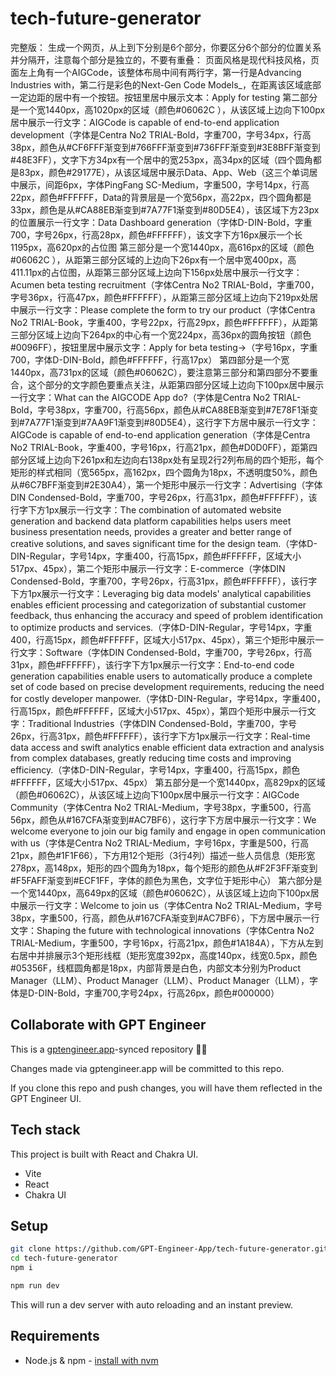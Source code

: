 # tech-future-generator

完整版：
生成一个网页，从上到下分别是6个部分，你要区分6个部分的位置关系并分隔开，注意每个部分是独立的，不要有重叠：
页面风格是现代科技风格，页面左上角有一个AIGCode，该整体布局中间有两行字，第一行是Advancing Industries with，第二行是彩色的Next-Gen Code Models_，在距离该区域底部一定边距的居中有一个按钮。按钮里居中展示文本：Apply for testing
第二部分是一个宽1440px，高1020px的区域（颜色#06062C ），从该区域上边向下100px居中展示一行文字：AIGCode is capable of end-to-end application development（字体是Centra No2 TRIAL-Bold，字重700，字号34px，行高38px，颜色从#CF6FFF渐变到#766FFF渐变到#736FFF渐变到#3E8BFF渐变到#48E3FF），文字下方34px有一个居中的宽253px，高34px的区域（四个圆角都是83px，颜色#29177E），从该区域居中展示Data、App、Web（这三个单词居中展示，间距6px，字体PingFang SC-Medium，字重500，字号14px，行高22px，颜色#FFFFFF，Data的背景层是一个宽56px，高22px，四个圆角都是33px，颜色是从#CA88EB渐变到#7A77F1渐变到#80D5E4），该区域下方23px的位置展示一行文字：Data Dashboard generation（字体D-DIN-Bold，字重700，字号26px，行高28px，颜色#FFFFFF），该文字下方16px展示一个长1195px，高620px的占位图
第三部分是一个宽1440px，高616px的区域（颜色#06062C ），从距第三部分区域的上边向下26px有一个居中宽400px，高411.11px的占位图，从距第三部分区域上边向下156px处居中展示一行文字：Acumen beta testing recruitment（字体Centra No2 TRIAL-Bold，字重700，字号36px，行高47px，颜色#FFFFFF），从距第三部分区域上边向下219px处居中展示一行文字：Please complete the form to try our product（字体Centra No2 TRIAL-Book，字重400，字号22px，行高29px，颜色#FFFFFF），从距第三部分区域上边向下264px的中心有一个宽224px，高36px的圆角按钮（颜色#0096FF），按钮里居中展示文字：Apply for beta testing→（字号16px，字重700，字体D-DIN-Bold，颜色#FFFFFF，行高17px）
第四部分是一个宽1440px，高731px的区域（颜色#06062C），要注意第三部分和第四部分不要重合，这个部分的文字颜色要重点关注，从距第四部分区域上边向下100px居中展示一行文字：What can the AIGCODE App do?（字体是Centra No2 TRIAL-Bold，字号38px，字重700，行高56px，颜色从#CA88EB渐变到#7E78F1渐变到#7A77F1渐变到#7AA9F1渐变到#80D5E4），这行字下方居中展示一行文字：AIGCode is capable of end-to-end application generation（字体是Centra No2 TRIAL-Book，字重400，字号16px，行高21px，颜色#D0D0FF），距第四部分区域上边向下261px和左边向右138px处有呈现2行2列布局的四个矩形，每个矩形的样式相同（宽565px，高162px，四个圆角为18px，不透明度50%，颜色从#6C7BFF渐变到#2E30A4），第一个矩形中展示一行文字：Advertising（字体DIN Condensed-Bold，字重700，字号26px，行高31px，颜色#FFFFFF），该行字下方1px展示一行文字：The combination of automated website generation and backend data platform capabilities helps users meet business presentation needs, provides a greater and better range of creative solutions, and saves significant time for the design team.（字体D-DIN-Regular，字号14px，字重400，行高15px，颜色#FFFFFF，区域大小517px、45px），第二个矩形中展示一行文字：E-commerce（字体DIN Condensed-Bold，字重700，字号26px，行高31px，颜色#FFFFFF），该行字下方1px展示一行文字：Leveraging big data models' analytical capabilities enables efficient processing and categorization of substantial customer feedback, thus enhancing the accuracy and speed of problem identification to optimize products and services.（字体D-DIN-Regular，字号14px，字重400，行高15px，颜色#FFFFFF，区域大小517px、45px），第三个矩形中展示一行文字：Software（字体DIN Condensed-Bold，字重700，字号26px，行高31px，颜色#FFFFFF），该行字下方1px展示一行文字：End-to-end code generation capabilities enable users to automatically produce a complete set of code based on precise development requirements, reducing the need for costly developer manpower.（字体D-DIN-Regular，字号14px，字重400，行高15px，颜色#FFFFFF，区域大小517px、45px），第四个矩形中展示一行文字：Traditional Industries（字体DIN Condensed-Bold，字重700，字号26px，行高31px，颜色#FFFFFF），该行字下方1px展示一行文字：Real-time data access and swift analytics enable efficient data extraction and analysis from complex databases, greatly reducing time costs and improving efficiency.（字体D-DIN-Regular，字号14px，字重400，行高15px，颜色#FFFFFF，区域大小517px、45px）
第五部分是一个宽1440px，高829px的区域（颜色#06062C），从该区域上边向下100px居中展示一行文字：AIGCode Community（字体Centra No2 TRIAL-Medium，字号38px，字重500，行高56px，颜色从#167CFA渐变到#AC7BF6），这行字下方居中展示一行文字：We welcome everyone to join our big family and engage in open communication with us（字体是Centra No2 TRIAL-Medium，字号16px，字重是500，行高21px，颜色#1F1F66），下方用12个矩形（3行4列）描述一些人员信息（矩形宽278px，高148px，矩形的四个圆角为18px，每个矩形的颜色从#F2F3FF渐变到#F5FAFF渐变到#ECF1FF，字体的颜色为黑色，文字位于矩形中心）
第六部分是一个宽1440px，高649px的区域（颜色#06062C），从该区域上边向下100px居中展示一行文字：Welcome to join us（字体Centra No2 TRIAL-Medium，字号38px，字重500，行高，颜色从#167CFA渐变到#AC7BF6），下方居中展示一行文字：Shaping the future with technological innovations（字体Centra No2 TRIAL-Medium，字重500，字号16px，行高21px，颜色#1A184A），下方从左到右居中并排展示3个矩形线框（矩形宽度392px，高度140px，线宽0.5px，颜色#05356F，线框圆角都是18px，内部背景是白色，内部文本分别为Product Manager（LLM）、Product Manager（LLM）、Product Manager（LLM），字体是D-DIN-Bold，字重700,字号24px，行高26px，颜色#000000）

## Collaborate with GPT Engineer

This is a [gptengineer.app](https://gptengineer.app)-synced repository 🌟🤖

Changes made via gptengineer.app will be committed to this repo.

If you clone this repo and push changes, you will have them reflected in the GPT Engineer UI.

## Tech stack

This project is built with React and Chakra UI.

- Vite
- React
- Chakra UI

## Setup

```sh
git clone https://github.com/GPT-Engineer-App/tech-future-generator.git
cd tech-future-generator
npm i
```

```sh
npm run dev
```

This will run a dev server with auto reloading and an instant preview.

## Requirements

- Node.js & npm - [install with nvm](https://github.com/nvm-sh/nvm#installing-and-updating)
